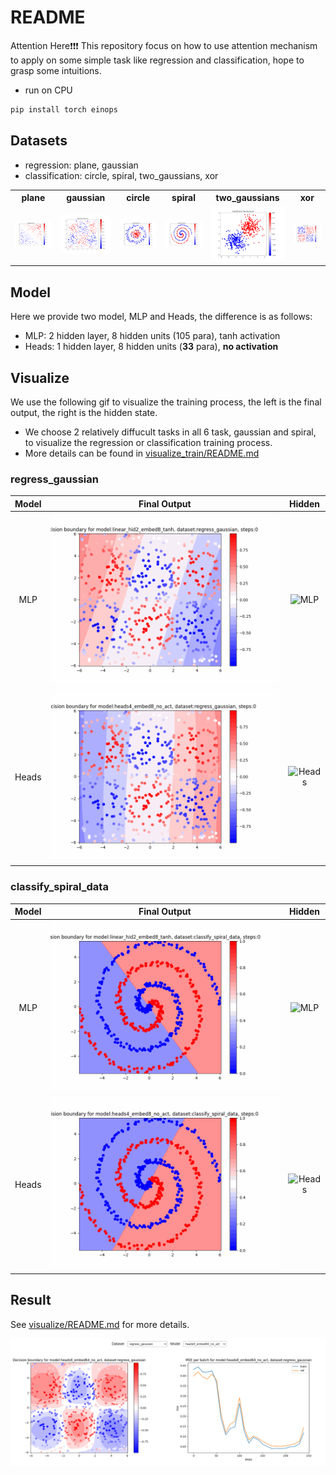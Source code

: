 # README

Attention Here❗❗❗ This repository focus on how to use attention mechanism to apply on some simple task like regression and classification, hope to grasp some intuitions.

- run on CPU

```bash
pip install torch einops
```

## Datasets

- regression: plane, gaussian
- classification: circle, spiral, two_gaussians, xor


<table>
    <tr>
        <th>plane</th>
        <th>gaussian</th>
        <th>circle</th>
        <th>spiral</th>
        <th>two_gaussians</th>
        <th>xor</th>
    </tr>
    <tr>
        <td colspan="1" align=center>
            <img src="images\regression_plane.png" width="300px" alt="regression_plane">
        </td>
        <td colspan="1" align=center>
            <img src="images\regression_gaussian.png" width="300px" alt="regression_sin">
        </td>
        <td colspan="1" align=center>
            <img src="images\classification_circle.png" width="300px" alt="classification_circle">
        </td>
        <td colspan="1" align=center>
            <img src="images\classification_spiral.png" width="300px" alt="classification_spiral">
        </td>
        <td colspan="1" align=center>
            <img src="images\classification_two_gaussians.png" width="300px" alt="classification_two_gaussians">
        </td>
        <td colspan="1" align=center>
            <img src="images\classification_xor.png" width="300px" alt="classification_xor">
        </td>
    </tr>    
</table>


## Model

Here we provide two model, MLP and Heads, the difference is as follows:

- MLP: 2 hidden layer, 8 hidden units (105 para), tanh activation 
- Heads: 1 hidden layer, 8 hidden units (**33** para), **no activation** 

## Visualize

We use the following gif to visualize the training process, the left is the final output, the right is the hidden state.

- We choose 2 relatively diffucult tasks in all 6 task, gaussian and spiral, to visualize the regression or classification training process.
- More details can be found in [visualize_train/README.md](visualize_train/README.md)

### regress_gaussian

| Model | Final Output | Hidden |
| :---: | :---: | :---: |
| MLP | ![MLP](./visualize_train/regression/linear/fin_16.gif) | ![MLP](./visualize_train/regression/linear/hid_16.gif) |
| Heads | ![Heads](./visualize_train/regression/heads/fin_16.gif) | ![Heads](./visualize_train/regression/heads/hid_16.gif) |

### classify_spiral_data

| Model | Final Output | Hidden |
| :---: | :---: | :---: |
| MLP | ![MLP](./visualize_train/classification/linear/fin_16.gif) | ![MLP](./visualize_train/classification/linear/hid_16.gif) |
| Heads | ![Heads](./visualize_train/classification/heads/fin_16.gif) | ![Heads](./visualize_train/classification/heads/hid_16.gif) |

## Result

See [visualize/README.md](visualize/README.md) for more details.

![Result](result.png)